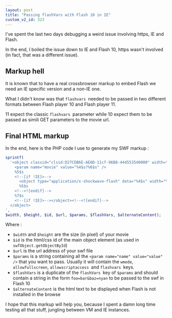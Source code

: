 ```yaml
---
layout: post
title: "Passing flashVars with Flash 10 in IE"
custom_v2_id: 323
---
```


I've spent the last two days debugging a weird issue involving https, IE and
Flash.

In the end, I boiled the issue down to IE and Flash 10, https wasn't involved
(in fact, that was a different issue).

## Markup hell

It is known that to have a real crossbrowser markup to embed Flash we need an
IE specific version and a non-IE one.

What I didn't know was that `flashvars `needed to be passed in two different
formats between Flash player 10 and Flash player 11.

11 expect the classic `flashvars `parameter while 10 expect them to be passed
as simili GET parameters to the movie url.

## Final HTML markup

In the end, here is the PHP code I use to generate my SWF markup :


```php
sprintf(
  '<object classid="clsid:D27CDB6E-AE6D-11cf-96B8-444553540000" width="%1$s" height="%2$s" id="%3$s">
    <param name="movie" value="%4$s?%6$s" />
    %5$s
    <!--[if !IE]>-->
      <object type="application/x-shockwave-flash" data="%4$s" width="%1$s" height="%2$s">
      %5$s
    <!--<![endif]-->
    %7$s
    <!--[if !IE]>--></object><!--<![endif]-->
  </object>
',
$width, $height, $id, $url, $params, $flashVars, $alternateContent);
```

Where :

  * `$width` and `$height` are the size (in pixel) of your movie
  * `$id` is the html/css id of the main object element (as used in `swfObject.getObjectById`)
  * `$url` is the url address of your swf file
  * `$params` is a string containing all the `<param name="name" value="value" />` that you want to pass. Usually it will contain the `wmode`, `allowfullscreen`, `allowscriptaccess `and `flashvars `keys.
  * `$flashVars` is a duplicate of the `flashVars `key of `$params` and should contain a string in the form `foo=bar&baz=nyan` to be passed to the swf in Flash 10
  * `$alternateContent` is the html text to be displayed when Flash is not installed in the browse

I hope that this markup will help you, because I spent a damn long time
testing all that stuff, jungling between VM and IE instances.

